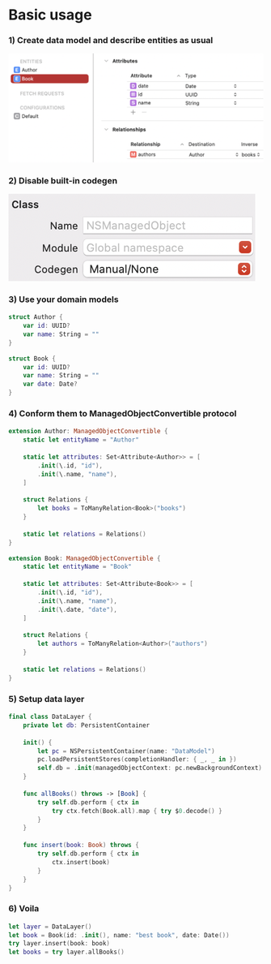 # Basic usage

### 1) Create data model and describe entities as usual

![data_model](data_model.png)

### 2) Disable built-in codegen

![no_codegen](no_codegen.png)

### 3) Use your domain models

``` swift
struct Author {
    var id: UUID?
    var name: String = ""
}
```

``` swift
struct Book {
    var id: UUID?
    var name: String = ""
    var date: Date?
}
```

### 4) Conform them to ManagedObjectConvertible protocol

``` swift
extension Author: ManagedObjectConvertible {
    static let entityName = "Author"

    static let attributes: Set<Attribute<Author>> = [
        .init(\.id, "id"),
        .init(\.name, "name"),
    ]

    struct Relations {
        let books = ToManyRelation<Book>("books")
    }

    static let relations = Relations()
}
```

``` swift
extension Book: ManagedObjectConvertible {
    static let entityName = "Book"

    static let attributes: Set<Attribute<Book>> = [
        .init(\.id, "id"),
        .init(\.name, "name"),
        .init(\.date, "date"),
    ]

    struct Relations {
        let authors = ToManyRelation<Author>("authors")
    }

    static let relations = Relations()
}
```

### 5) Setup data layer

``` swift
final class DataLayer {
    private let db: PersistentContainer

    init() {
        let pc = NSPersistentContainer(name: "DataModel")
        pc.loadPersistentStores(completionHandler: { _, _ in })
        self.db = .init(managedObjectContext: pc.newBackgroundContext)
    }

    func allBooks() throws -> [Book] {
        try self.db.perform { ctx in
            try ctx.fetch(Book.all).map { try $0.decode() }
        }
    }

    func insert(book: Book) throws {
        try self.db.perform { ctx in
            ctx.insert(book)
        }
    }
}
```

### 6) Voila

``` swift
let layer = DataLayer()
let book = Book(id: .init(), name: "best book", date: Date())
try layer.insert(book: book)
let books = try layer.allBooks()
```
